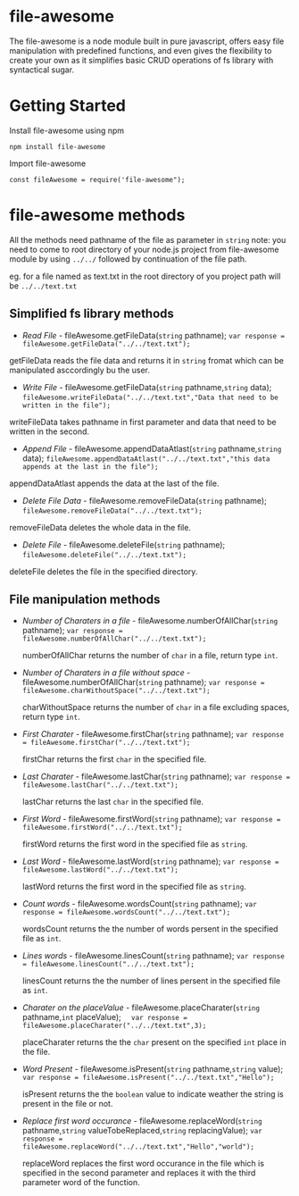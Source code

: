 # file-awesome

The file-awesome is a node module built in pure javascript, offers easy file manipulation with predefined functions, and even gives the flexibility to create your own as it simplifies basic CRUD operations of fs library with syntactical sugar.

# Getting Started

Install file-awesome using npm

`npm install file-awesome`

Import file-awesome

`const fileAwesome = require('file-awesome");`


# file-awesome methods

All the methods need pathname of the file as parameter in `string` note: you need to come to root directory of your node.js project from file-awesome module by using `../../` followed by continuation of the file path.

eg. for a file named as text.txt in the root directory of you project path will be `../../text.txt`


## Simplified fs library methods

* *Read File* - fileAwesome.getFileData(`string` pathname);
`var response = fileAwesome.getFileData("../../text.txt");`

 getFileData reads the file data and returns it in `string` fromat which can be manipulated asccordingly bu the user. 


* *Write File* - fileAwesome.getFileData(`string` pathname,`string` data);
`fileAwesome.writeFileData("../../text.txt","Data that need to be written in the file");`

 writeFileData takes pathname in first parameter and data that need to be written in the second.
 

* *Append File* - fileAwesome.appendDataAtlast(`string` pathname,`string` data);
`fileAwesome.appendDataAtlast("../../text.txt","this data appends at the last in the file");`

 appendDataAtlast appends the data at the last of the file.
 

* *Delete File Data* - fileAwesome.removeFileData(`string` pathname);
`fileAwesome.removeFileData("../../text.txt");`

 removeFileData deletes the whole data in the file.
 

* *Delete File* - fileAwesome.deleteFile(`string` pathname);
`fileAwesome.deleteFile("../../text.txt");`

 deleteFile deletes the file in the specified directory.




## File manipulation methods

* *Number of Charaters in a file* - fileAwesome.numberOfAllChar(`string` pathname);
`var response = fileAwesome.numberOfAllChar("../../text.txt");`

  numberOfAllChar returns the number of `char` in a file, return type `int`.
  

* *Number of Charaters in a file without space* - fileAwesome.numberOfAllChar(`string` pathname);
`var response = fileAwesome.charWithoutSpace("../../text.txt");`

  charWithoutSpace returns the number of `char` in a file excluding spaces, return type `int`.
  

* *First Charater* - fileAwesome.firstChar(`string` pathname);
`var response = fileAwesome.firstChar("../../text.txt");`

  firstChar returns the first `char` in the specified file.
  

* *Last Charater* - fileAwesome.lastChar(`string` pathname);
`var response = fileAwesome.lastChar("../../text.txt");`

  lastChar returns the last `char` in the specified file.
  

* *First Word* - fileAwesome.firstWord(`string` pathname);
`var response = fileAwesome.firstWord("../../text.txt");`

  firstWord returns the first word in the specified file as `string`.
  

* *Last Word* - fileAwesome.lastWord(`string` pathname);
`var response = fileAwesome.lastWord("../../text.txt");`

  lastWord returns the first word in the specified file as `string`.
  

* *Count words* - fileAwesome.wordsCount(`string` pathname);
`var response = fileAwesome.wordsCount("../../text.txt");`

  wordsCount returns the the number of words persent in the specified file as `int`.
  

* *Lines words* - fileAwesome.linesCount(`string` pathname);
`var response = fileAwesome.linesCount("../../text.txt");`

  linesCount returns the the number of lines persent in the specified file as `int`.
  

* *Charater on the placeValue* - fileAwesome.placeCharater(`string` pathname,`int` placeValue);
`  var response = fileAwesome.placeCharater("../../text.txt",3);`

  placeCharater returns the the `char` present on the specified `int` place in the file.
  

* *Word Present* - fileAwesome.isPresent(`string` pathname,`string` value);
`var response = fileAwesome.isPresent("../../text.txt","Hello");`

  isPresent returns the the `boolean` value to indicate weather the string is present in the file or not.
  

* *Replace first word occurance* - fileAwesome.replaceWord(`string` pathname,`string` valueTobeReplaced,`string` replacingValue);
`var response = fileAwesome.replaceWord("../../text.txt","Hello","world");`

  replaceWord replaces the first word occurance in the file which is specified in the second parameter and replaces it with the third parameter word of the function.
